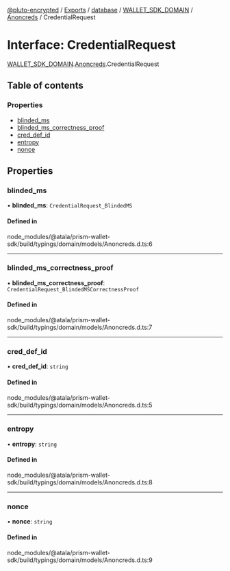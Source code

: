[@pluto-encrypted](../README.md) / [Exports](../modules.md) / [database](../modules/database-1.md) / [WALLET\_SDK\_DOMAIN](../modules/database-1.WALLET_SDK_DOMAIN.md) / [Anoncreds](../modules/database-1.WALLET_SDK_DOMAIN.Anoncreds.md) / CredentialRequest

# Interface: CredentialRequest

[WALLET\_SDK\_DOMAIN](../modules/database-1.WALLET_SDK_DOMAIN.md).[Anoncreds](../modules/database-1.WALLET_SDK_DOMAIN.Anoncreds.md).CredentialRequest

## Table of contents

### Properties

- [blinded\_ms](database-1.WALLET_SDK_DOMAIN.Anoncreds.CredentialRequest.md#blinded_ms)
- [blinded\_ms\_correctness\_proof](database-1.WALLET_SDK_DOMAIN.Anoncreds.CredentialRequest.md#blinded_ms_correctness_proof)
- [cred\_def\_id](database-1.WALLET_SDK_DOMAIN.Anoncreds.CredentialRequest.md#cred_def_id)
- [entropy](database-1.WALLET_SDK_DOMAIN.Anoncreds.CredentialRequest.md#entropy)
- [nonce](database-1.WALLET_SDK_DOMAIN.Anoncreds.CredentialRequest.md#nonce)

## Properties

### blinded\_ms

• **blinded\_ms**: `CredentialRequest_BlindedMS`

#### Defined in

node_modules/@atala/prism-wallet-sdk/build/typings/domain/models/Anoncreds.d.ts:6

___

### blinded\_ms\_correctness\_proof

• **blinded\_ms\_correctness\_proof**: `CredentialRequest_BlindedMSCorrectnessProof`

#### Defined in

node_modules/@atala/prism-wallet-sdk/build/typings/domain/models/Anoncreds.d.ts:7

___

### cred\_def\_id

• **cred\_def\_id**: `string`

#### Defined in

node_modules/@atala/prism-wallet-sdk/build/typings/domain/models/Anoncreds.d.ts:5

___

### entropy

• **entropy**: `string`

#### Defined in

node_modules/@atala/prism-wallet-sdk/build/typings/domain/models/Anoncreds.d.ts:8

___

### nonce

• **nonce**: `string`

#### Defined in

node_modules/@atala/prism-wallet-sdk/build/typings/domain/models/Anoncreds.d.ts:9
